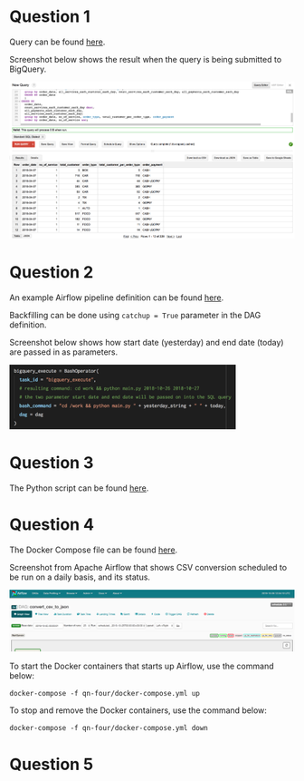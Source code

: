 # Question 1
Query can be found [here](https://github.com/devacto/gjk/blob/qn-one/query.sql).

Screenshot below shows the result when the query is being submitted to BigQuery.

![bigquery_result](https://raw.githubusercontent.com/devacto/gjk/master/docs/images/big_query_screenshot.png)

# Question 2
An example Airflow pipeline definition can be found [here]().

Backfilling can be done using `catchup = True` parameter in the DAG definition.

Screenshot below shows how start date (yesterday) and end date (today) are
passed in as parameters.

<img src="https://raw.githubusercontent.com/devacto/gjk/master/docs/images/bigquery_bash_operator.png" width="400" />

# Question 3
The Python script can be found [here](https://github.com/devacto/gjk/blob/qn-three/main.py).

# Question 4
The Docker Compose file can be found [here](https://github.com/devacto/gjk/blob/qn-four/docker-compose.yml).

Screenshot from Apache Airflow that shows CSV conversion scheduled to be run on
a daily basis, and its status.

![airflow_dag_details](https://raw.githubusercontent.com/devacto/gjk/master/docs/images/airflow_dag_details.png)

To start the Docker containers that starts up Airflow, use the command below:

```
docker-compose -f qn-four/docker-compose.yml up
```

To stop and remove the Docker containers, use the command below:

```
docker-compose -f qn-four/docker-compose.yml down
```

# Question 5
